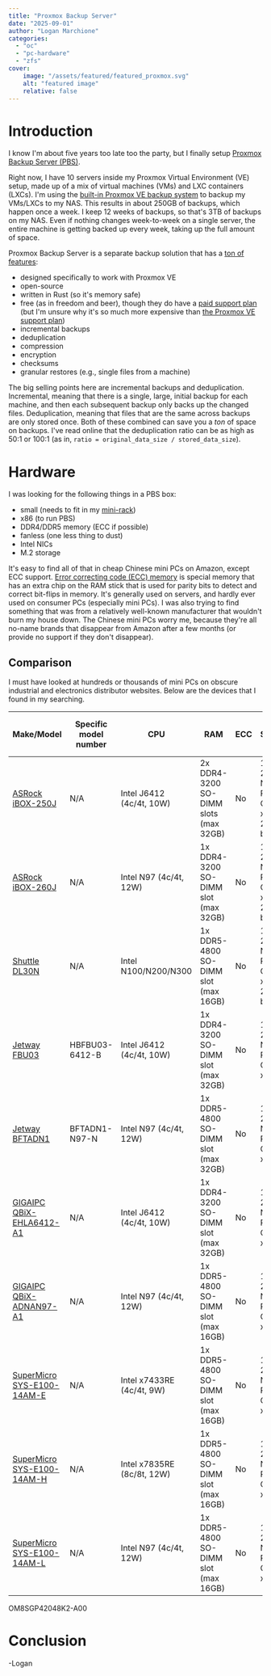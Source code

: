 ```yaml
---
title: "Proxmox Backup Server"
date: "2025-09-01"
author: "Logan Marchione"
categories:
  - "oc"
  - "pc-hardware"
  - "zfs"
cover:
    image: "/assets/featured/featured_proxmox.svg"
    alt: "featured image"
    relative: false
---
```


# Introduction

I know I'm about five years too late too the party, but I finally setup [Proxmox Backup Server (PBS)](https://www.proxmox.com/en/products/proxmox-backup-server/overview).

Right now, I have 10 servers inside my Proxmox Virtual Environment (VE) setup, made up of a mix of virtual machines (VMs) and LXC containers (LXCs). I'm using the [built-in Proxmox VE backup system](https://pve.proxmox.com/wiki/Backup_and_Restore) to backup my VMs/LXCs to my NAS. This results in about 250GB of backups, which happen once a week. I keep 12 weeks of backups, so that's 3TB of backups on my NAS. Even if nothing changes week-to-week on a single server, the entire machine is getting backed up every week, taking up the full amount of space.

Proxmox Backup Server is a separate backup solution that has a [ton of features](https://www.proxmox.com/en/products/proxmox-backup-server/features):

- designed specifically to work with Proxmox VE
- open-source
- written in Rust (so it's memory safe)
- free (as in freedom and beer), though they do have a [paid support plan](https://www.proxmox.com/en/products/proxmox-backup-server/pricing) (but I'm unsure why it's so much more expensive than [the Proxmox VE support plan](https://www.proxmox.com/en/products/proxmox-virtual-environment/pricing))
- incremental backups
- deduplication
- compression
- encryption
- checksums
- granular restores (e.g., single files from a machine)

The big selling points here are incremental backups and deduplication. Incremental, meaning that there is a single, large, initial backup for each machine, and then each subsequent backup only backs up the changed files. Deduplication, meaning that files that are the same across backups are only stored once. Both of these combined can save you a *ton* of space on backups. I've read online that the deduplication ratio can be as high as 50:1 or 100:1 (as in, `ratio = original_data_size / stored_data_size`).

# Hardware

I was looking for the following things in a PBS box:

- small (needs to fit in my [mini-rack](/2021/01/homelab-10-mini-rack/))
- x86 (to run PBS)
- DDR4/DDR5 memory (ECC if possible)
- fanless (one less thing to dust)
- Intel NICs
- M.2 storage

It's easy to find all of that in cheap Chinese mini PCs on Amazon, except ECC support. [Error correcting code (ECC) memory](https://en.wikipedia.org/wiki/ECC_memory) is special memory that has an extra chip on the RAM stick that is used for parity bits to detect and correct bit-flips in memory. It's generally used on servers, and hardly ever used on consumer PCs (especially mini PCs). I was also trying to find something that was from a relatively well-known manufacturer that wouldn't burn my house down. The Chinese mini PCs worry me, because they're all no-name brands that disappear from Amazon after a few months (or provide no support if they don't disappear).

## Comparison

I must have looked at hundreds or thousands of mini PCs on obscure industrial and electronics distributor websites. Below are the devices that I found in my searching.

| Make/Model                                                                                                                                                | Specific model number   | CPU                                    | RAM                                    | ECC  | Storage                                    | NICs                                | Price (main unit only) | Comments                                          |
|-----------------------------------------------------------------------------------------------------------------------------------------------------------|-------------------------|----------------------------------------|----------------------------------------|------|--------------------------------------------|-------------------------------------|------------------------|---------------------------------------------------|
| [ASRock iBOX-250J](https://www.asrockind.com/en-gb/iBOX-250J)                                                                                             | N/A                     | Intel J6412 (4c/4t, 10W)               | 2x DDR4-3200 SO-DIMM slots (max 32GB)  | No   | 1x M.2 2280 NVMe PCIe Gen3 x1, 1x 2.5" bay | 2x Intel i225V                      |                        | Seems impossible to buy as an individual          |
| [ASRock iBOX-260J](https://www.asrockind.com/en-gb/iBOX-260J)                                                                                             | N/A                     | Intel N97 (4c/4t, 12W)                 | 1x DDR4-3200 SO-DIMM slot (max 32GB)   | No   | 1x M.2 2280 NVMe PCIe Gen3 x1, 1x 2.5" bay | 1x Intel i210AT, 1x Intel i226V     |                        | Seems impossible to buy as an individual          |
| [Shuttle DL30N](https://global.shuttle.com/products/productsDetail?pn=DL30N%20SERIES&c=xpc-fanless)                                                       | N/A                     | Intel N100/N200/N300                   | 1x DDR5-4800 SO-DIMM slot (max 16GB)   | No   | 1x M.2 2280 NVMe PCIe Gen3 x2, 1x 2.5" bay | 2x Intel i226LM                     | ~$500                  |                                                   |
| [Jetway FBU03](https://jetwaycomputer.com/FBU03.html)                                                                                                     | HBFBU03-6412-B          | Intel J6412 (4c/4t, 10W)               | 1x DDR4-3200 SO-DIMM slot (max 32GB)   | No   | 1x M.2 2280 NVMe PCIe Gen3 x2              | 2x Intel i225V                      | ~$299                  |                                                   |
| [Jetway BFTADN1](https://jetwaycomputer.com/BFTADN1.html)                                                                                                 | BFTADN1-N97-N           | Intel N97 (4c/4t, 12W)                 | 1x DDR5-4800 SO-DIMM slot (max 32GB)   | No   | 1x M.2 2280 NVMe PCIe Gen3 x2              | 2x Intel i225V                      | ~$550                  |                                                   |
| [GIGAIPC QBiX-EHLA6412-A1](https://www.gigaipc.com/en/products-detail/QBiX-EHLA6412-A1/)                                                                  | N/A                     | Intel J6412 (4c/4t, 10W)               | 1x DDR4-3200 SO-DIMM slot (max 32GB)   | No   | 1x M.2 2280 NVMe PCIe Gen3 x2              | 1x Intel i211AT                     | ~$300                  |                                                   |
| [GIGAIPC QBiX-ADNAN97-A1](https://www.gigaipc.com/en/products-detail/QBiX-ADNAN97-A1/)                                                                    | N/A                     | Intel N97 (4c/4t, 12W)                 | 1x DDR5-4800 SO-DIMM slot (max 16GB)   | No   | 1x M.2 2280 NVMe PCIe Gen3 x1              | 2x Realtek RTL8111H 👎              | ~$350                  | So close, but Realtek NICs                        |
| [SuperMicro SYS-E100-14AM-E](https://www.supermicro.com/en/products/system/iot/box_pc/sys-e100-14am-e)                                                    | N/A                     | Intel x7433RE (4c/4t, 9W)              | 1x DDR5-4800 SO-DIMM slot (max 16GB)   | No   | 1x M.2 2280 NVMe PCIe Gen3 x1              | 2x Intel i226IT                     | ~$500                  |                                                   |
| [SuperMicro SYS-E100-14AM-H](https://www.supermicro.com/en/products/system/iot/box_pc/sys-e100-14am-h)                                                    | N/A                     | Intel x7835RE (8c/8t, 12W)             | 1x DDR5-4800 SO-DIMM slot (max 16GB)   | No   | 1x M.2 2280 NVMe PCIe Gen3 x1              | 2x Intel i226IT                     | ~$500                  |                                                   |
| [SuperMicro SYS-E100-14AM-L](https://www.supermicro.com/en/products/system/iot/fanless%20embedded/sys-e100-14am-l)                                        | N/A                     | Intel N97 (4c/4t, 12W)                 | 1x DDR5-4800 SO-DIMM slot (max 16GB)   | No   | 1x M.2 2280 NVMe PCIe Gen3 x1              | 2x Intel i226IT                     | ~$500                  |                                                   |



OM8SGP42048K2-A00


# Conclusion

\-Logan